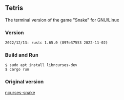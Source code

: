 ## Tetris
The terminal version of the game "Snake" for GNU/Linux
### Version
```
2022/12/13: rustc 1.65.0 (897e37553 2022-11-02)
```
### Build and Run
```
$ sudo apt install libncurses-dev
$ cargo run
```
### Original version
[ncurses-snake](https://github.com/Sheep42/ncurses-snake)

